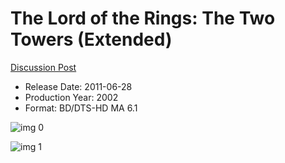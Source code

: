 # The Lord of the Rings: The Two Towers (Extended)

[Discussion Post](https://www.avsforum.com/threads/bass-eq-for-filtered-movies.2995212/post-56761000)

* Release Date: 2011-06-28
* Production Year: 2002
* Format: BD/DTS-HD MA 6.1

![img 0](https://i.imgur.com/2D6TYsU.jpg)

![img 1](https://i.imgur.com/xP7mQ3h.png)

